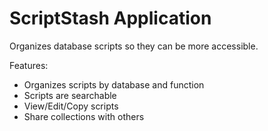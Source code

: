 # ScriptStash Application
Organizes database scripts so they can be more accessible.

Features:
* Organizes scripts by database and function
* Scripts are searchable 
* View/Edit/Copy scripts
* Share collections with others
